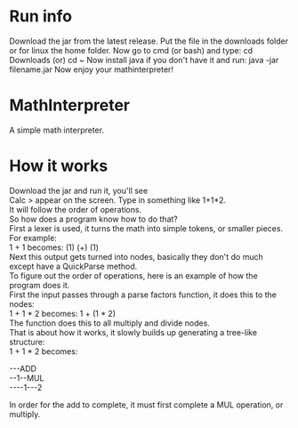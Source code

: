 # Run info

Download the jar from the latest release.
Put the file in the downloads folder or for linux the home folder.
Now go to cmd (or bash) and type:
cd Downloads (or) cd ~
Now install java if you don't have it and run:
java -jar filename.jar
Now enjoy your mathinterpreter!

# MathInterpreter
 A simple math interpreter.

# How it works
Download the jar and run it, you'll see  
Calc >
appear on the screen. Type in something like 1+1*2.  
It will follow the order of operations.  
So how does a program know how to do that?  
First a lexer is used, it turns the math into simple tokens, or smaller pieces.  
For example:  
1 + 1 becomes: (1) (+) (1)  
Next this output gets turned into nodes, basically they don't do much except have a QuickParse method.  
To figure out the order of operations, here is an example of how the program does it.  
First the input passes through a parse factors function, it does this to the nodes:  
1 + 1 * 2 becomes: 1 + (1 * 2)  
The function does this to all multiply and divide nodes.  
That is about how it works, it slowly builds up generating a tree-like structure:  
1  +  1  *  2 becomes:  

---ADD  
--1--MUL  
----1---2

In order for the add to complete, it must first complete a MUL operation, or multiply.
